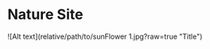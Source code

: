 <h1>Nature Site</h1>
<!-- <img src='./././Nature_Site' alt="Nature Site" title="NATURE SITE"/> -->
![Alt text](relative/path/to/sunFlower 1.jpg?raw=true "Title")
